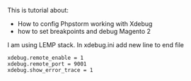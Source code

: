 This is tutorial about:
- How to config Phpstorm working with Xdebug
- how to set breakpoints and debug Magento 2

I am using LEMP stack.
In xdebug.ini add new line to end file

```
xdebug.remote_enable = 1
xdebug.remote_port = 9001
xdebug.show_error_trace = 1
```
